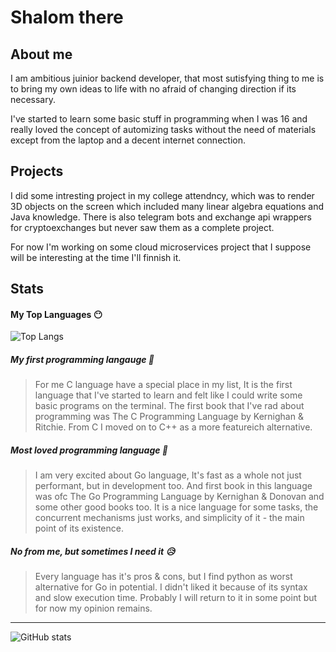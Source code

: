 # Shalom there

## About me

I am ambitious juinior backend developer, that most sutisfying thing to me is to bring my own ideas to life with no afraid of changing direction if its necessary.

I've started to learn some basic stuff in programming when I was 16 and really loved the concept of automizing tasks without the need of materials except from the laptop and a decent internet connection.

## Projects

I did some intresting project in my college attendncy, which was to render 3D objects on the screen which included many linear algebra equations and Java knowledge. There is also telegram bots and exchange api wrappers for cryptoexchanges but never saw them as a complete project.

For now I'm working on some cloud microservices project that I suppose will be interesting at the time I'll finnish it.

## Stats

#### My Top Languages 😶

![Top Langs](https://github-readme-stats.vercel.app/api/top-langs/?username=menahem-mendel&layout=compact&theme=vision-friendly-dark)

##### My first programming langauge 🌛
>For me C language have a special place in my list, It is the first language that I've started to learn and felt like I could write some basic programs on the terminal. The first book that I've rad about programming was The C Programming Language by Kernighan & Ritchie. From C I moved on to C++ as a more featureich alternative.
##### Most loved programming language 🤟
>I am very excited about Go language, It's fast as a whole not just performant, but in development too. And first book in this language was ofc The Go Programming Language by Kernighan & Donovan and some other good books too. It is a nice language for some tasks, the concurrent mechanisms just works, and simplicity of it - the main point of its existence.
##### No from me, but sometimes I need it 😥
>Every language has it's pros & cons, but I find python as worst alternative for Go in potential. I didn't liked it because of its syntax and slow execution time. Probably I will return to it in some point but for now my opinion remains.
---

![GitHub stats](https://github-readme-stats.vercel.app/api?username=menahem-mendel&theme=vision-friendly-dark&count_private=true&show_icons=true&include_all_commits=true)

